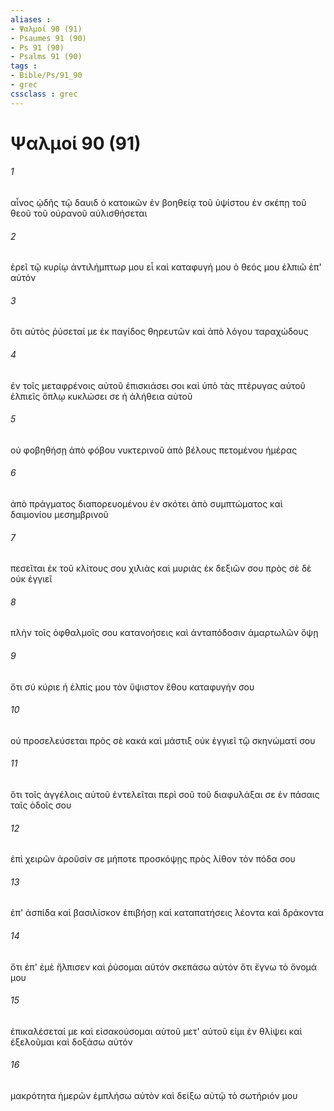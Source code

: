 ```yaml
---
aliases : 
- Ψαλμοί 90 (91)
- Psaumes 91 (90)
- Ps 91 (90)
- Psalms 91 (90)
tags : 
- Bible/Ps/91_90
- grec
cssclass : grec
---
```


# Ψαλμοί 90 (91)

###### 1
αἶνος ᾠδῆς τῷ δαυιδ ὁ κατοικῶν ἐν βοηθείᾳ τοῦ ὑψίστου ἐν σκέπῃ τοῦ θεοῦ τοῦ οὐρανοῦ αὐλισθήσεται
###### 2
ἐρεῖ τῷ κυρίῳ ἀντιλήμπτωρ μου εἶ καὶ καταφυγή μου ὁ θεός μου ἐλπιῶ ἐπ' αὐτόν
###### 3
ὅτι αὐτὸς ῥύσεταί με ἐκ παγίδος θηρευτῶν καὶ ἀπὸ λόγου ταραχώδους
###### 4
ἐν τοῖς μεταφρένοις αὐτοῦ ἐπισκιάσει σοι καὶ ὑπὸ τὰς πτέρυγας αὐτοῦ ἐλπιεῖς ὅπλῳ κυκλώσει σε ἡ ἀλήθεια αὐτοῦ
###### 5
οὐ φοβηθήσῃ ἀπὸ φόβου νυκτερινοῦ ἀπὸ βέλους πετομένου ἡμέρας
###### 6
ἀπὸ πράγματος διαπορευομένου ἐν σκότει ἀπὸ συμπτώματος καὶ δαιμονίου μεσημβρινοῦ
###### 7
πεσεῖται ἐκ τοῦ κλίτους σου χιλιὰς καὶ μυριὰς ἐκ δεξιῶν σου πρὸς σὲ δὲ οὐκ ἐγγιεῖ
###### 8
πλὴν τοῖς ὀφθαλμοῖς σου κατανοήσεις καὶ ἀνταπόδοσιν ἁμαρτωλῶν ὄψῃ
###### 9
ὅτι σύ κύριε ἡ ἐλπίς μου τὸν ὕψιστον ἔθου καταφυγήν σου
###### 10
οὐ προσελεύσεται πρὸς σὲ κακά καὶ μάστιξ οὐκ ἐγγιεῖ τῷ σκηνώματί σου
###### 11
ὅτι τοῖς ἀγγέλοις αὐτοῦ ἐντελεῖται περὶ σοῦ τοῦ διαφυλάξαι σε ἐν πάσαις ταῖς ὁδοῖς σου
###### 12
ἐπὶ χειρῶν ἀροῦσίν σε μήποτε προσκόψῃς πρὸς λίθον τὸν πόδα σου
###### 13
ἐπ' ἀσπίδα καὶ βασιλίσκον ἐπιβήσῃ καὶ καταπατήσεις λέοντα καὶ δράκοντα
###### 14
ὅτι ἐπ' ἐμὲ ἤλπισεν καὶ ῥύσομαι αὐτόν σκεπάσω αὐτόν ὅτι ἔγνω τὸ ὄνομά μου
###### 15
ἐπικαλέσεταί με καὶ εἰσακούσομαι αὐτοῦ μετ' αὐτοῦ εἰμι ἐν θλίψει καὶ ἐξελοῦμαι καὶ δοξάσω αὐτόν
###### 16
μακρότητα ἡμερῶν ἐμπλήσω αὐτὸν καὶ δείξω αὐτῷ τὸ σωτήριόν μου
